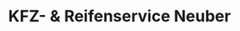 ---
title: "KFZ- & Reifenservice Neuber"
url: /seiffen-erzgeb/kfz-und-reifenservice-neuber/
shop: Autoteile
---